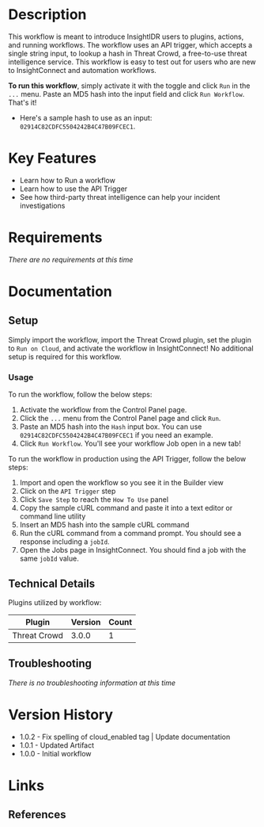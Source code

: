 # Description

This workflow is meant to introduce InsightIDR users to plugins, actions, and running workflows. The workflow uses an API trigger, which accepts a single string input, to lookup a hash in Threat Crowd, a free-to-use threat intelligence service. This workflow is easy to test out for users who are new to InsightConnect and automation workflows.

**To run this workflow**, simply activate it with the toggle and click `Run` in the `...` menu. Paste an MD5 hash into the input field and click `Run Workflow`. That's it!
* Here's a sample hash to use as an input: `02914C82CDFC5504242B4C47B09FCEC1`.

# Key Features

* Learn how to Run a workflow
* Learn how to use the API Trigger
* See how third-party threat intelligence can help your incident investigations

# Requirements

_There are no requirements at this time_
# Documentation

## Setup

Simply import the workflow, import the Threat Crowd plugin, set the plugin to `Run on Cloud`, and activate the workflow in InsightConnect! No additional setup is required for this workflow.

### Usage

To run the workflow, follow the below steps:

1. Activate the workflow from the Control Panel page.
2. Click the `...` menu from the Control Panel page and click `Run`.
3. Paste an MD5 hash into the `Hash` input box. You can use `02914C82CDFC5504242B4C47B09FCEC1` if you need an example.
4. Click `Run Workflow`. You'll see your workflow Job open in a new tab!

To run the workflow in production using the API Trigger, follow the below steps:

1. Import and open the workflow so you see it in the Builder view
2. Click on the `API Trigger` step
3. Click `Save Step` to reach the `How To Use` panel
4. Copy the sample cURL command and paste it into a text editor or command line utility
6. Insert an MD5 hash into the sample cURL command
7. Run the cURL command from a command prompt. You should see a response including a `jobId`.
8. Open the Jobs page in InsightConnect. You should find a job with the same `jobId` value.


## Technical Details

Plugins utilized by workflow:

|Plugin|Version|Count|
|----|----|--------|
|Threat Crowd|3.0.0|1|

## Troubleshooting

_There is no troubleshooting information at this time_

# Version History

* 1.0.2 - Fix spelling of cloud_enabled tag | Update documentation
* 1.0.1 - Updated Artifact
* 1.0.0 - Initial workflow

# Links

## References

